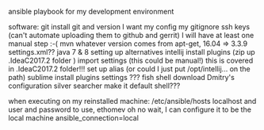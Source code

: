ansible playbook for my development environment

software:
git
	install git and version I want
	my config
	my gitignore
	ssh keys (can't automate uploading them to github and gerrit)
		I will have at least one manual step :-(
mvn
	whatever version comes from apt-get, 16.04 => 3.3.9
	settings.xml??
java 7 & 8
	setting up alternatives
intellij
	install plugins (zip up .IdeaC2017.2 folder )
	import settings (this could be manual!) this is covered in .IdeaC2017.2 folder!!!
	set up alias (or could I just put /opt/intellij... on the path)
sublime
	install plugins
	settings ???
fish shell
	download Dmitry's configuration
	silver searcher
	make it default shell???


when executing on my reinstalled machine:
	/etc/ansible/hosts
		localhost and user and password to use, ethomev
	oh no wait, I can configure it to be the local machine
	ansible_connection=local